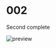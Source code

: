 # 002
Second complete

![preview](https://cdn.discordapp.com/attachments/415608520440807445/794722689267924992/fullpage.png)
